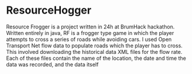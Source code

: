 # ResourceHogger
Resource Frogger is a project written in 24h at BrumHack hackathon. Written entirely in java, RF is a frogger type game in which the player attempts to cross a series of roads while avoiding cars. I used Open Transport Net flow data to populate roads which the player has to cross.  This involved downloading the historical data XML files for the flow rate.  Each of these files contain the name of the location, the date and time the data was recorded, and the data itself

